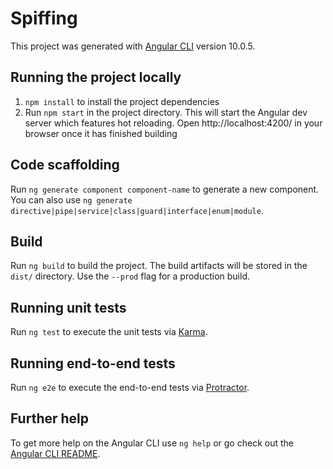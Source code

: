# Spiffing

This project was generated with [Angular CLI](https://github.com/angular/angular-cli) version 10.0.5.

## Running the project locally

1. `npm install` to install the project dependencies
2. Run `npm start` in the project directory. This will start the Angular dev server which features hot reloading. Open http://localhost:4200/ in your browser once it has finished building

## Code scaffolding

Run `ng generate component component-name` to generate a new component. You can also use `ng generate directive|pipe|service|class|guard|interface|enum|module`.

## Build

Run `ng build` to build the project. The build artifacts will be stored in the `dist/` directory. Use the `--prod` flag for a production build.

## Running unit tests

Run `ng test` to execute the unit tests via [Karma](https://karma-runner.github.io).

## Running end-to-end tests

Run `ng e2e` to execute the end-to-end tests via [Protractor](http://www.protractortest.org/).

## Further help

To get more help on the Angular CLI use `ng help` or go check out the [Angular CLI README](https://github.com/angular/angular-cli/blob/master/README.md).
